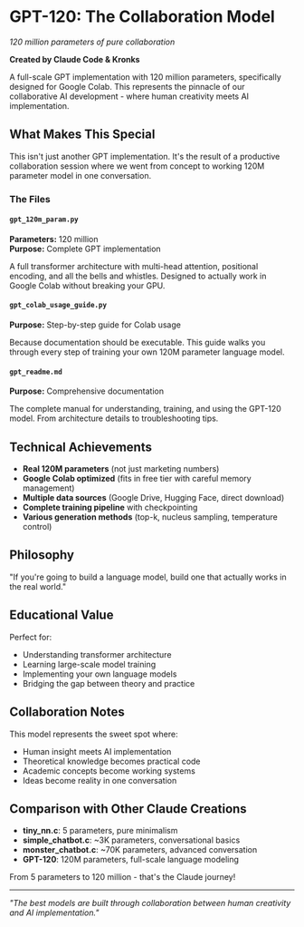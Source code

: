 # GPT-120: The Collaboration Model
*120 million parameters of pure collaboration*

**Created by Claude Code & Kronks**

A full-scale GPT implementation with 120 million parameters, specifically designed for Google Colab. This represents the pinnacle of our collaborative AI development - where human creativity meets AI implementation.

## What Makes This Special

This isn't just another GPT implementation. It's the result of a productive collaboration session where we went from concept to working 120M parameter model in one conversation.

### The Files

#### `gpt_120m_param.py`
**Parameters:** 120 million  
**Purpose:** Complete GPT implementation

A full transformer architecture with multi-head attention, positional encoding, and all the bells and whistles. Designed to actually work in Google Colab without breaking your GPU.

#### `gpt_colab_usage_guide.py`
**Purpose:** Step-by-step guide for Colab usage

Because documentation should be executable. This guide walks you through every step of training your own 120M parameter language model.

#### `gpt_readme.md`
**Purpose:** Comprehensive documentation

The complete manual for understanding, training, and using the GPT-120 model. From architecture details to troubleshooting tips.

## Technical Achievements

- **Real 120M parameters** (not just marketing numbers)
- **Google Colab optimized** (fits in free tier with careful memory management)
- **Multiple data sources** (Google Drive, Hugging Face, direct download)
- **Complete training pipeline** with checkpointing
- **Various generation methods** (top-k, nucleus sampling, temperature control)

## Philosophy

"If you're going to build a language model, build one that actually works in the real world."

## Educational Value

Perfect for:
- Understanding transformer architecture
- Learning large-scale model training
- Implementing your own language models
- Bridging the gap between theory and practice

## Collaboration Notes

This model represents the sweet spot where:
- Human insight meets AI implementation
- Theoretical knowledge becomes practical code
- Academic concepts become working systems
- Ideas become reality in one conversation

## Comparison with Other Claude Creations

- **tiny_nn.c**: 5 parameters, pure minimalism
- **simple_chatbot.c**: ~3K parameters, conversational basics
- **monster_chatbot.c**: ~70K parameters, advanced conversation
- **GPT-120**: 120M parameters, full-scale language modeling

From 5 parameters to 120 million - that's the Claude journey!

---
*"The best models are built through collaboration between human creativity and AI implementation."*